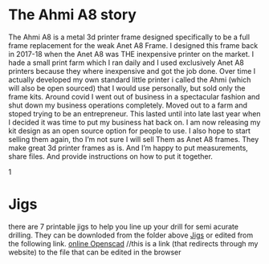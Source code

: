 # The Ahmi A8 story
The Ahmi A8 is a metal 3d printer frame designed specifically to be a full frame replacement for the weak Anet A8 Frame. I designed this frame back in 2017-18 when the Anet A8 was THE inexpensive printer on the market. I hade a small print farm which I ran daily and I used exclusively Anet A8 printers because they where inexpensive and got the job done. Over time I actually developed my own standard little printer i called the Ahmi (which will also be open sourced) that I would use personally, but sold only the frame kits. Around covid I went out of business in a spectacular fashion and shut down my business operations completely. Moved out to a farm and stoped trying to be an entrepreneur. This lasted until into late last year when I decided it was time to put my business hat back on. I am now releasing my kit design as an open source option for people to use. I also hope to start selling them again, tho I’m not sure I will sell Them as Anet A8 frames. They make great 3d printer frames as is. And I’m happy to put measurements, share files. And provide instructions on how to put it together. 

1

# Jigs
there are 7 printable jigs to help you line up your drill for semi acurate drilling. They can be downloded from the folder above [Jigs](https://github.com/hh-systems/Ahmi-A8/tree/main/Jigs) or edited from the following link.
[online Openscad](https://theherrerahomestead.farm/go/ahmi-jigs) //this is a link (that redirects through my website) to the file that can be edited in the browser
